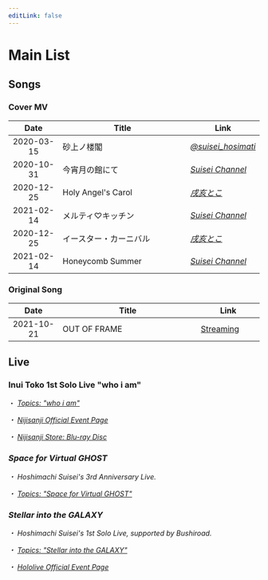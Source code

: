 ```yaml
---
editLink: false
---
```


# Main List

## Songs

### Cover MV

<table>
 <thead>
  <tr>
   <th style="width:20%">Date</th>
   <th style="width:600rem">Title</th>
   <th style="width:25%">Link</th>
  </tr>
 </thead>
 <tbody>
  <tr>
   <td style="text-align:center;">2020-03-15</td> <!--Date-->
   <td>砂上ノ楼閣</td>
   <td><a href="https://twitter.com/suisei_hosimati/status/1239146084712083456" target="_blank" rel="noopener noreferrer"><i class="fab fa-twitter" /> @suisei_hosimati</a></td>
  </tr>
  <tr>
   <td style="text-align:center;">2020-10-31</td> <!--Date-->
   <td>今宵月の館にて</td>
   <td><a href="https://www.youtube.com/watch?v=vhmFj1owmuk" target="_blank" rel="noopener noreferrer"><i class="fab fa-youtube" /> Suisei Channel</a></td>
  </tr>
  <tr>
   <td style="text-align:center;">2020-12-25</td> <!--Date-->
   <td>Holy Angel's Carol</td>
   <td><a href="https://www.youtube.com/watch?v=vhmFj1owmuk" target="_blank" rel="noopener noreferrer"><i class="fab fa-youtube" /> 戌亥とこ</a></td>
  </tr>
  <tr>
   <td style="text-align:center;">2021-02-14</td> <!--Date-->
   <td>メルティ♡キッチン</td>
   <td><a href="https://www.youtube.com/watch?v=KiUvL-rp1zg" target="_blank" rel="noopener noreferrer"><i class="fab fa-youtube" /> Suisei Channel</a></td>
  </tr>
  <tr>
   <td style="text-align:center;">2020-12-25</td> <!--Date-->
   <td>イースター・カーニバル</td>
   <td><a href="https://www.youtube.com/watch?v=edp420amW1s" target="_blank" rel="noopener noreferrer"><i class="fab fa-youtube" /> 戌亥とこ</a></td>
  </tr>
  <tr>
   <td style="text-align:center;">2021-02-14</td> <!--Date-->
   <td>Honeycomb Summer</td>
   <td><a href="https://www.youtube.com/watch?v=aWv2KjaFqBA" target="_blank" rel="noopener noreferrer"><i class="fab fa-youtube" /> Suisei Channel</a></td>
  </tr>
 </tbody>
</table>

### Original Song

<table>
 <thead>
  <tr>
   <th style="width:20%">Date</th>
   <th style="width:600rem">Title</th>
   <th style="width:25%">Link</th>
  </tr>
 </thead>
 <tbody>
    <tr>
      <td style="text-align:center;">2021-10-21</td> <!--Date-->
      <td>OUT OF FRAME</td>
      <td><a href="https://cover.lnk.to/oof" target="_blank" rel="noopener noreferrer"><i class="fa-solid fa-link"></i> Streaming</a></td>
    </tr>
  </tbody>
</table>

## Live

### Inui Toko 1st Solo Live "who i am"

・ [<i class="fa-solid fa-microphone-lines" /> _Topics: "who i am"_](/topics/music/toko_whoiam/) &nbsp; <i class="fa-solid fa-arrow-right-from-bracket" />

・ [<i class="fa-solid fa-music"></i> Nijisanji Official Event Page](https://event.nijisanji.app/inui_whoiam/)

・ [<i class="fa-solid fa-compact-disc"></i> Nijisanji Store: Blu-ray Disc](https://shop.nijisanji.jp/s/niji/item/detail/NJSJ-026)

### Space for Virtual GHOST

・ Hoshimachi Suisei's 3rd Anniversary Live.

・ [<i class="fa-solid fa-microphone-lines" /> _Topics: "Space for Virtual GHOST"_](/topics/music/suisei_ghost/) &nbsp; <i class="fa-solid fa-arrow-right-from-bracket" />

### Stellar into the GALAXY

・ Hoshimachi Suisei's 1st Solo Live, supported by Bushiroad.

・ [<i class="fa-solid fa-microphone-lines" /> _Topics: "Stellar into the GALAXY"_](/topics/music/suisei_galaxy/) &nbsp; <i class="fa-solid fa-arrow-right-from-bracket" />

・ [<i class="fa-solid fa-music"></i> Hololive Official Event Page](https://stellarintothegalaxy.hololive.tv/)
